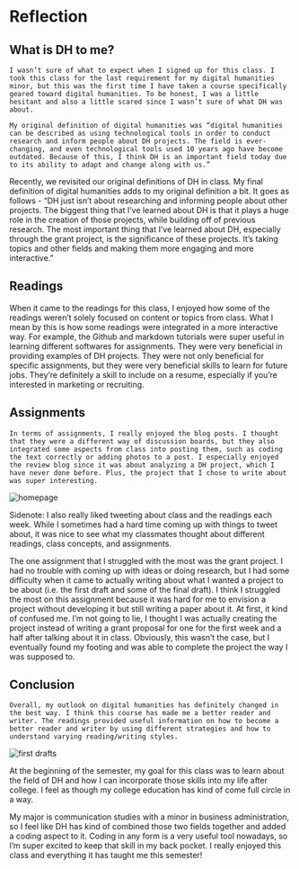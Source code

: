 # Reflection

## What is DH to me? 
	I wasn’t sure of what to expect when I signed up for this class. I took this class for the last requirement for my digital humanities minor, but this was the first time I have taken a course specifically geared toward digital humanities. To be honest, I was a little hesitant and also a little scared since I wasn’t sure of what DH was about. 

	My original definition of digital humanities was “digital humanities can be described as using technological tools in order to conduct research and inform people about DH projects. The field is ever-changing, and even technological tools used 10 years ago have become outdated. Because of this, I think DH is an important field today due to its ability to adapt and change along with us.” 

Recently, we revisited our original definitions of DH in class. My final definition of digital humanities adds to my original definition a bit. It goes as follows - “DH just isn’t about researching and informing people about other projects. The biggest thing that I’ve learned about DH is that it plays a huge role in the creation of those projects, while building off of previous research. The most important thing that I’ve learned about DH, especially through the grant project, is the significance of these projects. It’s taking topics and other fields and making them more engaging and more interactive.”

## Readings
  When it came to the readings for this class, I enjoyed how some of the readings weren’t solely focused on content or topics from class. What I mean by this is how some readings were integrated in a more interactive way. For example, the Github and markdown tutorials were super useful in learning different softwares for assignments. They were very beneficial in providing examples of DH projects. They were not only beneficial for specific assignments, but they were very beneficial skills to learn for future jobs. They’re definitely a skill to include on a resume, especially if you’re interested in marketing or recruiting. 

## Assignments
	In terms of assignments, I really enjoyed the blog posts. I thought that they were a different way of discussion boards, but they also integrated some aspects from class into posting them, such as coding the text correctly or adding photos to a post. I especially enjoyed the review blog since it was about analyzing a DH project, which I have never done before. Plus, the project that I chose to write about was super interesting. 

![homepage](https://maddiehool.github.io/Maddie-Hool-/images/homepage.png)

Sidenote: I also really liked tweeting about class and the readings each week. While I sometimes had a hard time coming up with things to tweet about, it was nice to see what my classmates thought about different readings, class concepts, and assignments. 

The one assignment that I struggled with the most was the grant project. I had no trouble with coming up with ideas or doing research, but I had some difficulty when it came to actually writing about what I wanted a project to be about (i.e. the first draft and some of the final draft). I think I struggled the most on this assignment because it was hard for me to envision a project without developing it but still writing a paper about it. At first, it kind of confused me. I’m not going to lie, I thought I was actually creating the project instead of writing a grant proposal for one for the first week and a half after talking about it in class. Obviously, this wasn’t the case, but I eventually found my footing and was able to complete the project the way I was supposed to. 


## Conclusion
	Overall, my outlook on digital humanities has definitely changed in the best way. I think this course has made me a better reader and writer. The readings provided useful information on how to become a better reader and writer by using different strategies and how to understand varying reading/writing styles. 

![first drafts](https://maddiehool.github.io/Maddie-Hool-/images/firstdrafts.png)

At the beginning of the semester, my goal for this class was to learn about the field of DH and how I can incorporate those skills into my life after college. I feel as though my college education has kind of come full circle in a way. 

My major is communication studies with a minor in business administration, so I feel like DH has kind of combined those two fields together and added a coding aspect to it. Coding in any form is a very useful tool nowadays, so I’m super excited to keep that skill in my back pocket. I really enjoyed this class and everything it has taught me this semester!

